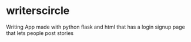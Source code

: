 # writerscircle
Writing App made with python flask and html that has a login signup page that lets people post stories
